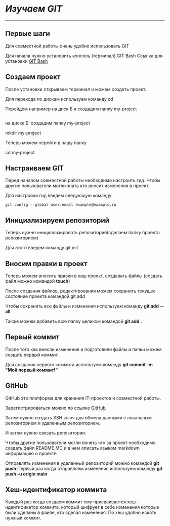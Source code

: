 # *Изучаем GIT* #

---

## **Первые шаги** ##

Для совместной работы очень удобно использовать GIT  
  
Для начала нужно установить консоль (терминал) GIT Bash Ссылка для установки [GIT Bash](https://git-scm.com/downloads/win "GIT BASH")  

  
## **Создаем проект** ##
После установки открываем терминал и можем создать проект.

Для перехода по дискам используем команду cd 
  
Перейдем например на диск E и создадим папку my-project
  
```cd E:  
```  
на диске E: создадим папку my-project  
  
mkdir my-project  
  
Теперь можем перейти в нашу папку  
  
cd my-project  

## **Настраиваем GIT** ##  
  
Перед началом совместной работы необходимо настроить гид. Чтобы другие пользователи могли знать кто вносит изменения в проект.  
  
Для настройки гид введем следующую команду  
```git config --global user.name "Ivan Ivanov"
git config --global user.email example@example.ru  
```  
  
## **Инициализируем репозиторий** ##
Теперь нужно инициализировать репозиторий(сделаем папку проекта репозиторием)  
  
Для этого введем команду git init

## **Вносим правки в проект** ##
  
Теперь можем вносить правки в наш проект, создавать файлы (создать файл можно командой **touch**)
  
После создания файлов, редактирования можем сохранить текущее состояние проекта командой git add  
  
Чтобы сохранить все файлы и изменения используем команду **git add --all**

Также можем добавить всю папку целиком командой **git add .**  

## **Первый коммит** ##  
  
После того как внесли изменения и подготовили файлы и папки можем создать первый коммит.
  
Для создания первого коммита используем команду **git commit -m "Мой первый коммит!"**  
  
## **GitHub** ##
GitHub это платформа для хранения IT-проектов и совместной работы.  
  
Зарегистрироваться можно по ссылке [GitHub](https://github.com/ "GitHub")  
  
Затем нужно создать SSH ключ для обмена данными с локальным репозиторием и удаленным репозиторием.
  
И затем нужно связать репозитории.  
  
Чтобы другие пользователи могли понять что за проект необходимо создать файл README.MD и в нем описать языком markdown информацию о проекте.  
  
Отправлять изменения в удаленный репозиторий можно командой **git push**
  Первый раз когда отправляем изменения используем команду **git push -u origin main**  
  
## **Хеш-идентификатор коммита** ##  
  
Каждый раз когда создаем коммит ему присваивается хеш - идентификатор коммита, который шифрует в себе изменения которые были сделаны в файле, кто сделал изменения. По хеш удобно искать нужный коммит.